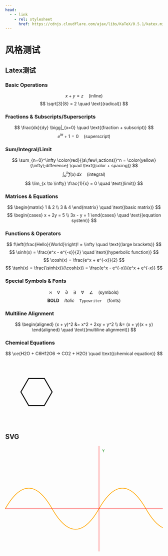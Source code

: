 ```yaml
---
head:
  - - link
    - rel: stylesheet
      href: https://cdnjs.cloudflare.com/ajax/libs/KaTeX/0.5.1/katex.min.css
---
```


# 风格测试

## Latex测试
### Basic Operations
$$
x + y = z \quad \text{(inline)}
$$
$$
\sqrt[3]{8} = 2 \quad \text{(radical)}
$$

### Fractions & Subscripts/Superscripts
$$
\frac{dx}{dy} \bigg|_{x=0} \quad \text{(fraction + subscript)}
$$
$$
e^{i\pi} + 1 = 0 \quad \text{(superscript)}
$$

### Sum/Integral/Limit
$$
\sum_{n=0}^\infty \color{red}{(a\;few\;actions)}^n = \color{yellow}{\infty\;difference} \quad \text{(color + spacing)}
$$
$$
\int_{a}^{b} f(x)\,dx \quad \text{(integral)}
$$
$$
\lim_{x \to \infty} \frac{1}{x} = 0 \quad \text{(limit)}
$$

### Matrices & Equations
$$
\begin{matrix}
1 & 2 \\
3 & 4 
\end{matrix} \quad \text{(basic matrix)}
$$
$$
\begin{cases}
x + 2y = 5 \\
3x - y = 1 
\end{cases} \quad \text{(equation system)}
$$

### Functions & Operators
$$
f\left(\frac{Hello}{World}\right)! = \infty \quad \text{(large brackets)}
$$
$$
\sinh(x) = \frac{e^x - e^{-x}}{2} \quad \text{(hyperbolic function)}
$$
$$
\cosh(x) = \frac{e^x + e^{-x}}{2}
$$
$$
\tanh(x) = \frac{\sinh(x)}{\cosh(x)} = \frac{e^x - e^{-x}}{e^x + e^{-x}}
$$

### Special Symbols & Fonts
$$
\aleph \quad \nabla \quad \partial \quad \exists \quad \forall \quad \angle \quad \text{(symbols)}
$$
$$
\mathbf{BOLD} \quad \mathit{Italic} \quad \texttt{Typewriter} \quad \text{(fonts)}
$$

### Multiline Alignment
$$
\begin{aligned}
(x + y)^2 &= x^2 + 2xy + y^2 \\
&= (x + y)(x + y)
\end{aligned} \quad \text{(multiline alignment)}
$$

### Chemical Equations
$$
\ce{H2O + C6H12O6 -> CO2 + H2O} \quad \text{(chemical equation)}
$$

<svg width="200" height="200" viewBox="0 0 200 200" xmlns="http://www.w3.org/2000/svg">
  <!-- 绘制苯环六边形 -->
  <polygon
    points="150,100 125,143.3 75,143.3 50,100 75,56.7 125,56.7"
    fill="none"
    stroke="black"
    stroke-width="3"
  />
  
  <!-- 绘制中心圆圈表示离域电子 -->
  <circle
    cx="100"
    cy="100"
    r="30"
    fill="none"
    stroke="black"
    stroke-width="2"
  />
</svg>



## SVG

<svg width="600" height="400" xmlns="http://www.w3.org/2000/svg">
  <path id="sineWave" fill="none" stroke="orange" stroke-width="2">
    <animate attributeName="d" dur="5s" repeatCount="indefinite" values = "M 0 200 C 50 100, 100 100, 150 200 S 250 300, 300 200 S 400 100, 450 200 S 550 300, 600 200;M 0 200 C 50 300, 100 300, 150 200 S 250 100, 300 200 S 400 300, 450 200 S 550 100, 600 200;M 0 200 C 50 100, 100 100, 150 200 S 250 300, 300 200 S 400 100, 450 200 S 550 300, 600 200"/>
  </path>
  <line x1="0" y1="200" x2="600" y2="200" stroke="red" stroke-width="1" />
  <line x1="300" y1="0" x2="300" y2="400" stroke="red" stroke-width="1" />
  <text x="590" y="210" font-size="12" fill="green">X</text>
  <text x="310" y="20" font-size="12" fill="green">Y</text>
</svg>